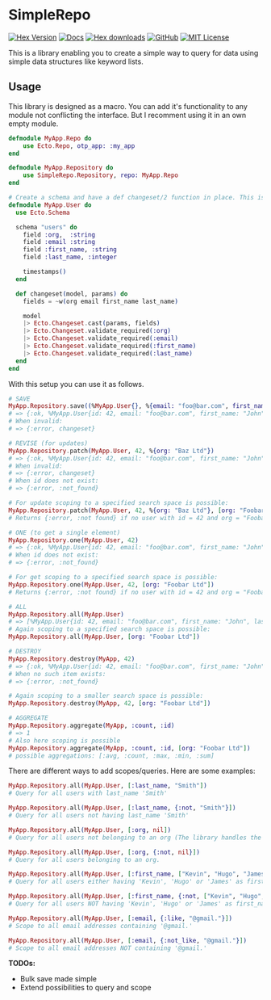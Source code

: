 # SimpleRepo

[![Hex Version](https://img.shields.io/hexpm/v/simple_repo.svg?style=flat-square)](https://hex.pm/packages/simple_repo) [![Docs](https://img.shields.io/badge/api-docs-orange.svg?style=flat-square)](https://hexdocs.pm/simple_repo) [![Hex downloads](https://img.shields.io/hexpm/dt/simple_repo.svg?style=flat-square)](https://hex.pm/packages/simple_repo) [![GitHub](https://img.shields.io/badge/vcs-GitHub-blue.svg?style=flat-square)](https://github.com/ertgl/simple_repo) [![MIT License](https://img.shields.io/hexpm/l/simple_repo.svg?style=flat-square)](LICENSE.txt)

This is a library enabling you to create a simple way to query for data using simple data structures like keyword lists.

## Usage

This library is designed as a macro. You can add it's functionality to any module not conflicting the interface. But I recomment using it in an own empty module.

```elixir
defmodule MyApp.Repo do
    use Ecto.Repo, otp_app: :my_app
end

defmodule MyApp.Repository do
    use SimpleRepo.Repository, repo: MyApp.Repo
end

# Create a schema and have a def changeset/2 function in place. This is a required convention to make this library work.
defmodule MyApp.User do
  use Ecto.Schema

  schema "users" do
    field :org,  :string
    field :email :string
    field :first_name, :string
    field :last_name, :integer

    timestamps()
  end

  def changeset(model, params) do
    fields = ~w(org email first_name last_name)

    model
    |> Ecto.Changeset.cast(params, fields)
    |> Ecto.Changeset.validate_required(:org)
    |> Ecto.Changeset.validate_required(:email)
    |> Ecto.Changeset.validate_required(:first_name)
    |> Ecto.Changeset.validate_required(:last_name)
  end
end

```

With this setup you can use it as follows.

```elixir
# SAVE
MyApp.Repository.save((%MyApp.User{}, %{email: "foo@bar.com", first_name: "John", last_name: "Doe", org: "Foobar Ltd"}))
# => {:ok, %MyApp.User{id: 42, email: "foo@bar.com", first_name: "John", last_name: "Doe", org: "Foobar Ltd"}}
# When invalid:
# => {:error, changeset}

# REVISE (for updates)
MyApp.Repository.patch(MyApp.User, 42, %{org: "Baz Ltd"})
# => {:ok, %MyApp.User{id: 42, email: "foo@bar.com", first_name: "John", last_name: "Doe", org: "Baz Ltd"}}
# When invalid:
# => {:error, changeset}
# When id does not exist:
# => {:error, :not_found}

# For update scoping to a specified search space is possible:
MyApp.Repository.patch(MyApp.User, 42, %{org: "Baz Ltd"}, [org: "Foobar Ltd"])
# Returns {:error, :not found} if no user with id = 42 and org = "Foobar Ltd"} exists

# ONE (to get a single element)
MyApp.Repository.one(MyApp.User, 42)
# => {:ok, %MyApp.User{id: 42, email: "foo@bar.com", first_name: "John", last_name: "Doe", org: "Foobar Ltd"}}
# When id does not exist:
# => {:error, :not_found}

# For get scoping to a specified search space is possible:
MyApp.Repository.one(MyApp.User, 42, [org: "Foobar Ltd"])
# Returns {:error, :not found} if no user with id = 42 and org = "Foobar Ltd"} exists

# ALL
MyApp.Repository.all(MyApp.User)
# => [%MyApp.User{id: 42, email: "foo@bar.com", first_name: "John", last_name: "Doe", org: "Baz Ltd"}, ...]
# Again scoping to a specified search space is possible:
MyApp.Repository.all(MyApp.User, [org: "Foobar Ltd"])

# DESTROY
MyApp.Repository.destroy(MyApp, 42)
# => {:ok, %MyApp.User{id: 42, email: "foo@bar.com", first_name: "John", last_name: "Doe", org: "Foobar Ltd"}}
# When no such item exists:
# => {:error, :not_found}

# Again scoping to a smaller search space is possible:
MyApp.Repository.destroy(MyApp, 42, [org: "Foobar Ltd"])

# AGGREGATE
MyApp.Repository.aggregate(MyApp, :count, :id)
# => 1
# Also here scoping is possible
MyApp.Repository.aggregate(MyApp, :count, :id, [org: "Foobar Ltd"])
# possible aggregations: [:avg, :count, :max, :min, :sum]
```

There are different ways to add scopes/queries. Here are some examples:
```elixir
MyApp.Repository.all(MyApp.User, [:last_name, "Smith"])
# Query for all users with last_name 'Smith'

MyApp.Repository.all(MyApp.User, [:last_name, {:not, "Smith"}])
# Query for all users not having last_name 'Smith'

MyApp.Repository.all(MyApp.User, [:org, nil])
# Query for all users not belonging to an org (The library handles the NULL case for you)

MyApp.Repository.all(MyApp.User, [:org, {:not, nil}])
# Query for all users belonging to an org.

MyApp.Repository.all(MyApp.User, [:first_name, ["Kevin", "Hugo", "James"]])
# Query for all users either having 'Kevin', 'Hugo' or 'James' as first_name). This is equivalent to the SQL 'WHERE IN'

MyApp.Repository.all(MyApp.User, [:first_name, {:not, ["Kevin", "Hugo", "James"]}])
# Query for all users NOT having 'Kevin', 'Hugo' or 'James' as first_name)

MyApp.Repository.all(MyApp.User, [:email, {:like, "@gmail."}])
# Scope to all email addresses containing '@gmail.'

MyApp.Repository.all(MyApp.User, [:email, {:not_like, "@gmail."}])
# Scope to all email addresses NOT containing '@gmail.'

```

**TODOs:**
 - Bulk save made simple
 - Extend possibilities to query and scope
